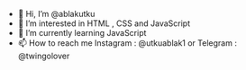 - 👋 Hi, I’m @ablakutku
- 👀 I’m interested in HTML , CSS and JavaScript
- 🌱 I’m currently learning JavaScript
- 📫 How to reach me Instagram : @utkuablak1 or Telegram : @twingolover
